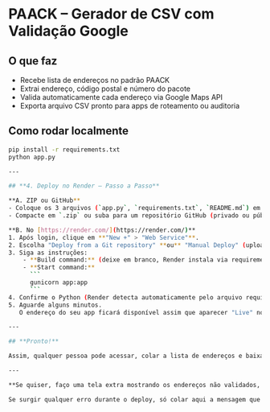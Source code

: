 # PAACK – Gerador de CSV com Validação Google

## O que faz
- Recebe lista de endereços no padrão PAACK
- Extrai endereço, código postal e número do pacote
- Valida automaticamente cada endereço via Google Maps API
- Exporta arquivo CSV pronto para apps de roteamento ou auditoria

## Como rodar localmente
```bash
pip install -r requirements.txt
python app.py

---

## **4. Deploy no Render – Passo a Passo**

**A. ZIP ou GitHub**
- Coloque os 3 arquivos (`app.py`, `requirements.txt`, `README.md`) em uma pasta no seu computador.
- Compacte em `.zip` ou suba para um repositório GitHub (privado ou público).

**B. No [https://render.com/](https://render.com/)**
1. Após login, clique em **"New +" > "Web Service"**.
2. Escolha "Deploy from a Git repository" **ou** "Manual Deploy" (upload .zip).
3. Siga as instruções:
    - **Build command:** (deixe em branco, Render instala via requirements.txt)
    - **Start command:**  
      ```
      gunicorn app:app
      ```
4. Confirme o Python (Render detecta automaticamente pelo arquivo requirements.txt).
5. Aguarde alguns minutos.  
   O endereço do seu app ficará disponível assim que aparecer "Live" no painel.

---

## **Pronto!**

Assim, qualquer pessoa pode acessar, colar a lista de endereços e baixar o CSV validado.

---

**Se quiser, faço uma tela extra mostrando os endereços não validados, ou já deixo com logotipo personalizado, etc. Me avise!**

Se surgir qualquer erro durante o deploy, só colar aqui a mensagem que eu te ajudo a corrigir!
